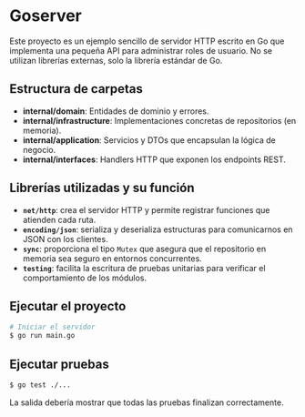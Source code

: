 # Goserver

Este proyecto es un ejemplo sencillo de servidor HTTP escrito en Go que implementa una pequeña API para administrar roles de usuario. No se utilizan librerías externas, solo la librería estándar de Go.

## Estructura de carpetas

- **internal/domain**: Entidades de dominio y errores.
- **internal/infrastructure**: Implementaciones concretas de repositorios (en memoria).
- **internal/application**: Servicios y DTOs que encapsulan la lógica de negocio.
- **internal/interfaces**: Handlers HTTP que exponen los endpoints REST.

## Librerías utilizadas y su función

- **`net/http`**: crea el servidor HTTP y permite registrar funciones que atienden cada ruta.
- **`encoding/json`**: serializa y deserializa estructuras para comunicarnos en JSON con los clientes.
- **`sync`**: proporciona el tipo `Mutex` que asegura que el repositorio en memoria sea seguro en entornos concurrentes.
- **`testing`**: facilita la escritura de pruebas unitarias para verificar el comportamiento de los módulos.

## Ejecutar el proyecto

```bash
# Iniciar el servidor
$ go run main.go
```

## Ejecutar pruebas

```bash
$ go test ./...
```

La salida debería mostrar que todas las pruebas finalizan correctamente.
